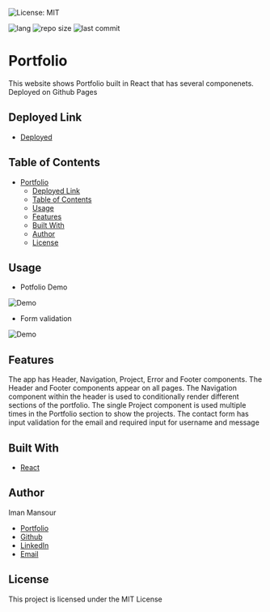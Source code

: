 ![License: MIT](https://img.shields.io/badge/License-MIT-yellow.svg)

![lang](https://img.shields.io/github/languages/top/imanmansour86/react-portfolio)
![repo size](https://img.shields.io/github/repo-size/imanmansour86/react-portfolio)
![last commit](https://img.shields.io/github/last-commit/imanmansour86/react-portfolio)

# Portfolio

This website shows Portfolio built in React that has several componenets. Deployed on Github Pages

## Deployed Link

- [Deployed](https://imanmansour86.github.io/react-portfolio/)

## Table of Contents

- [Portfolio](#portfolio)
  - [Deployed Link](#deployed-link)
  - [Table of Contents](#table-of-contents)
  - [Usage](#usage)
  - [Features](#features)
  - [Built With](#built-with)
  - [Author](#author)
  - [License](#license)

## Usage

- Potfolio Demo

![Demo](/public/demo.gif)

- Form validation

![Demo](/public/validate.gif)

## Features

The app has Header, Navigation, Project, Error and Footer components. The Header and Footer components appear on all pages. The Navigation component within the header is used to conditionally render different sections of the portfolio. The single Project component is used multiple times in the Portfolio section to show the projects. The contact form has input validation for the email and required input for username and message

## Built With

- [React](https://reactjs.org/)

## Author

Iman Mansour

- [Portfolio](https://imanmansour86.github.io/new-portfolio/)
- [Github](https://github.com/imanmansour86)
- [LinkedIn](https://www.linkedin.com/in/iman-mansour-51391515/)
- [Email](mailto:imanmansour86@gmail.com)

## License

This project is licensed under the MIT License
